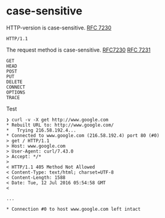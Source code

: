 # case-sensitive

HTTP-version is case-sensitive. [RFC 7230](https://tools.ietf.org/html/rfc7230#page-14)
```
HTTP/1.1
```

The request method is case-sensitive. [RFC7230](https://tools.ietf.org/html/rfc7230#page-21) [RFC 7231](https://tools.ietf.org/html/rfc7231#section-4)
```
GET
HEAD
POST
PUT
DELETE
CONNECT
OPTIONS
TRACE
```

Test
```
❯ curl -v -X get http://www.google.com
* Rebuilt URL to: http://www.google.com/
*   Trying 216.58.192.4...
* Connected to www.google.com (216.58.192.4) port 80 (#0)
> get / HTTP/1.1
> Host: www.google.com
> User-Agent: curl/7.43.0
> Accept: */*
>
< HTTP/1.1 405 Method Not Allowed
< Content-Type: text/html; charset=UTF-8
< Content-Length: 1588
< Date: Tue, 12 Jul 2016 05:54:58 GMT
<

...

* Connection #0 to host www.google.com left intact
```
